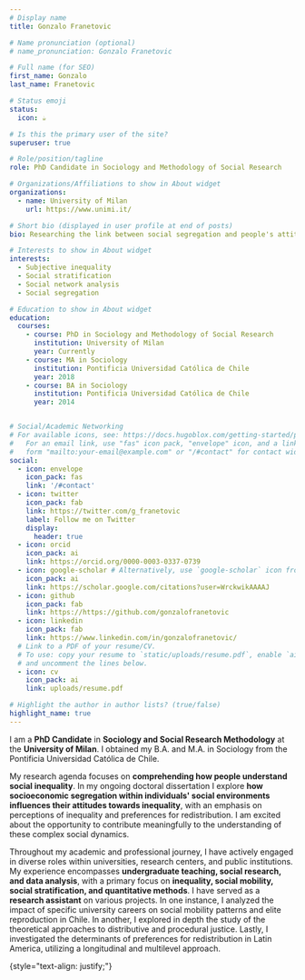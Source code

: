 ```yaml
---
# Display name
title: Gonzalo Franetovic

# Name pronunciation (optional)
# name_pronunciation: Gonzalo Franetovic

# Full name (for SEO)
first_name: Gonzalo
last_name: Franetovic

# Status emoji
status:
  icon: ☕️

# Is this the primary user of the site?
superuser: true

# Role/position/tagline
role: PhD Candidate in Sociology and Methodology of Social Research

# Organizations/Affiliations to show in About widget
organizations:
  - name: University of Milan
    url: https://www.unimi.it/

# Short bio (displayed in user profile at end of posts)
bio: Researching the link between social segregation and people's attitudes towards inequality.

# Interests to show in About widget
interests:
  - Subjective inequality
  - Social stratification
  - Social network analysis
  - Social segregation

# Education to show in About widget
education:
  courses:
    - course: PhD in Sociology and Methodology of Social Research
      institution: University of Milan
      year: Currently
    - course: MA in Sociology
      institution: Pontificia Universidad Católica de Chile
      year: 2018
    - course: BA in Sociology
      institution: Pontificia Universidad Católica de Chile
      year: 2014


# Social/Academic Networking
# For available icons, see: https://docs.hugoblox.com/getting-started/page-builder/#icons
#   For an email link, use "fas" icon pack, "envelope" icon, and a link in the
#   form "mailto:your-email@example.com" or "/#contact" for contact widget.
social:
  - icon: envelope
    icon_pack: fas
    link: '/#contact'
  - icon: twitter
    icon_pack: fab
    link: https://twitter.com/g_franetovic
    label: Follow me on Twitter
    display:
      header: true
  - icon: orcid
    icon_pack: ai
    link: https://orcid.org/0000-0003-0337-0739
  - icon: google-scholar # Alternatively, use `google-scholar` icon from `ai` icon pack
    icon_pack: ai
    link: https://scholar.google.com/citations?user=WrckwikAAAAJ
  - icon: github
    icon_pack: fab
    link: https://https://github.com/gonzalofranetovic
  - icon: linkedin
    icon_pack: fab
    link: https://www.linkedin.com/in/gonzalofranetovic/
  # Link to a PDF of your resume/CV.
  # To use: copy your resume to `static/uploads/resume.pdf`, enable `ai` icons in `params.yaml`,
  # and uncomment the lines below.
  - icon: cv
    icon_pack: ai
    link: uploads/resume.pdf

# Highlight the author in author lists? (true/false)
highlight_name: true
---
```



I am a **PhD Candidate** in **Sociology and Social Research Methodology** at the **University of Milan**. I obtained my B.A. and M.A. in Sociology from the Pontificia Universidad Católica de Chile. 

My research agenda focuses on **comprehending how people understand social inequality**. In my ongoing doctoral dissertation I explore **how socioeconomic segregation within individuals' social environments influences their attitudes towards inequality**, with an emphasis on perceptions of inequality and preferences for redistribution. I am excited about the opportunity to contribute meaningfully to the understanding of these complex social dynamics. 

Throughout my academic and professional journey, I have actively engaged in diverse roles within universities, research centers, and public institutions. My experience encompasses **undergraduate teaching, social research, and data analysis**, with a primary focus on **inequality, social mobility, social stratification, and quantitative methods**. I have served as a **research assistant** on various projects. In one instance, I analyzed the impact of specific university careers on social mobility patterns and elite reproduction in Chile. In another, I explored in depth the study of the theoretical approaches to distributive and procedural justice. Lastly, I investigated the determinants of preferences for redistribution in Latin America, utilizing a longitudinal and multilevel approach. 

{style="text-align: justify;"}
